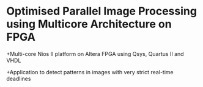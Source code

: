 # Optimised Parallel Image Processing using Multicore Architecture on FPGA

+Multi-core Nios II platform on Altera FPGA using Qsys, Quartus II and VHDL

+Application to detect patterns in images with very strict real-time deadlines
